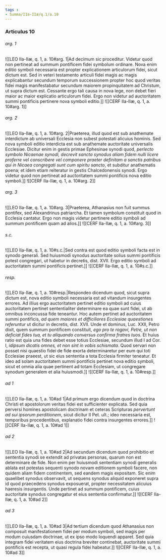 ```yaml
---
tags : 
- Summa/IIa-IIæ/q.1/a.10
---
```


### Articulus 10

###### arg. 1
![[LEO IIa-IIæ, q. 1, a. 10#arg. 1|Ad decimum sic proceditur. Videtur quod non pertineat ad summum pontificem fidei symbolum ordinare. Nova enim editio symboli necessaria est propter explicationem articulorum fidei, sicut dictum est. Sed in veteri testamento articuli fidei magis ac magis explicabantur secundum temporum successionem propter hoc quod veritas fidei magis manifestabatur secundum maiorem propinquitatem ad Christum, ut supra dictum est. Cessante ergo tali causa in nova lege, non debet fieri maior ac maior explicatio articulorum fidei. Ergo non videtur ad auctoritatem summi pontificis pertinere nova symboli editio.]]
![[CERF IIa-IIæ, q. 1, a. 10#arg. 1]]

###### arg. 2
![[LEO IIa-IIæ, q. 1, a. 10#arg. 2|Praeterea, illud quod est sub anathemate interdictum ab universali Ecclesia non subest potestati alicuius hominis. Sed nova symboli editio interdicta est sub anathemate auctoritate universalis Ecclesiae. Dicitur enim in gestis primae Ephesinae synodi quod, *perlecto symbolo Nicaenae synodi, decrevit sancta synodus aliam fidem nulli licere proferre vel conscribere vel componere praeter definitam a sanctis patribus qui in Nicaea congregati sunt cum spiritu sancto*, et subditur anathematis poena; et idem etiam reiteratur in gestis Chalcedonensis synodi. Ergo videtur quod non pertineat ad auctoritatem summi pontificis nova editio symboli.]]
![[CERF IIa-IIæ, q. 1, a. 10#arg. 2]]

###### arg. 3
![[LEO IIa-IIæ, q. 1, a. 10#arg. 3|Praeterea, Athanasius non fuit summus pontifex, sed Alexandrinus patriarcha. Et tamen symbolum constituit quod in Ecclesia cantatur. Ergo non magis videtur pertinere editio symboli ad summum pontificem quam ad alios.]]
![[CERF IIa-IIæ, q. 1, a. 10#arg. 3]]

###### s.c.
![[LEO IIa-IIæ, q. 1, a. 10#s.c.|Sed contra est quod editio symboli facta est in synodo generali. Sed huiusmodi synodus auctoritate solius summi pontificis potest congregari, ut habetur in decretis, dist. XVII. Ergo editio symboli ad auctoritatem summi pontificis pertinet.]]
![[CERF IIa-IIæ, q. 1, a. 10#s.c.]]

###### resp.
![[LEO IIa-IIæ, q. 1, a. 10#resp.|Respondeo dicendum quod, sicut supra dictum est, nova editio symboli necessaria est ad vitandum insurgentes errores. Ad illius ergo auctoritatem pertinet editio symboli ad cuius auctoritatem pertinet sententialiter determinare ea quae sunt fidei, ut ab omnibus inconcussa fide teneantur. Hoc autem pertinet ad auctoritatem summi pontificis, *ad quem maiores et difficiliores Ecclesiae quaestiones referuntur* ut dicitur in decretis, dist. XVII. Unde et dominus, Luc. XXII, Petro dixit, quem summum pontificem constituit, *ego pro te rogavi, Petre, ut non deficiat fides tua, et tu aliquando conversus confirma fratres tuos*. Et huius ratio est quia una fides debet esse totius Ecclesiae, secundum illud I ad Cor. I, *idipsum dicatis omnes, et non sint in vobis schismata*. Quod servari non posset nisi quaestio fidei de fide exorta determinaretur per eum qui toti Ecclesiae praeest, ut sic eius sententia a tota Ecclesia firmiter teneatur. Et ideo ad solam auctoritatem summi pontificis pertinet nova editio symboli, sicut et omnia alia quae pertinent ad totam Ecclesiam, ut congregare synodum generalem et alia huiusmodi.]]
![[CERF IIa-IIæ, q. 1, a. 10#resp.]]

###### ad 1
![[LEO IIa-IIæ, q. 1, a. 10#ad 1|Ad primum ergo dicendum quod in doctrina Christi et apostolorum veritas fidei est sufficienter explicata. Sed quia perversi homines apostolicam doctrinam et ceteras Scripturas *pervertunt ad sui ipsorum perditionem*, sicut dicitur II Pet. ult.; ideo necessaria est, temporibus procedentibus, explanatio fidei contra insurgentes errores.]]
![[CERF IIa-IIæ, q. 1, a. 10#ad 1]]

###### ad 2
![[LEO IIa-IIæ, q. 1, a. 10#ad 2|Ad secundum dicendum quod prohibitio et sententia synodi se extendit ad privatas personas, quarum non est determinare de fide. Non enim per huiusmodi sententiam synodi generalis ablata est potestas sequenti synodo novam editionem symboli facere, non quidem aliam fidem continentem, sed eandem magis expositam. Sic enim quaelibet synodus observavit, ut sequens synodus aliquid exponeret supra id quod praecedens synodus exposuerat, propter necessitatem alicuius haeresis insurgentis. Unde pertinet ad summum pontificem, cuius auctoritate synodus congregatur et eius sententia confirmatur.]]
![[CERF IIa-IIæ, q. 1, a. 10#ad 2]]

###### ad 3
![[LEO IIa-IIæ, q. 1, a. 10#ad 3|Ad tertium dicendum quod Athanasius non composuit manifestationem fidei per modum symboli, sed magis per modum cuiusdam doctrinae, ut ex ipso modo loquendi apparet. Sed quia integram fidei veritatem eius doctrina breviter continebat, auctoritate summi pontificis est recepta, ut quasi regula fidei habeatur.]]
![[CERF IIa-IIæ, q. 1, a. 10#ad 3]]

